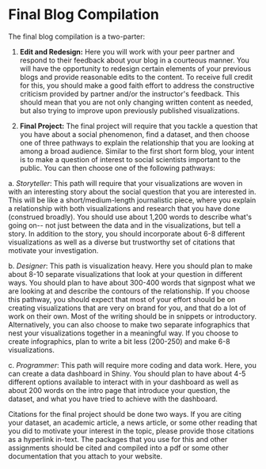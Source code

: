 # Final Blog Compilation 

The final blog compilation is a two-parter: 

1) **Edit and Redesign:** Here you will work with your peer partner and respond to their feedback about your blog in a courteous manner. You will have the opportunity to redesign certain elements of your previous blogs and provide reasonable edits to the content. To receive full credit for this, you should make a good faith effort to address the constructive criticism provided by partner and/or the instructor's feedback. This should mean that you are not only changing written content as needed, but also trying to improve upon previously published visualizations. 

2) **Final Project:** The final project will require that you tackle a question that you have about a social phenomenon, find a dataset, and then choose one of three pathways to explain the relationship that you are looking at among a broad audience. Similar to the first short form blog, your intent is to make a question of interest to social scientists important to the public. You can then choose one of the following pathways: 

  a. *Storyteller*: This path will require that your visualizations are woven in with an interesting story about the social question that you are interested in. This will be like a short/medium-length journalistic piece, where you explain a relationship with both visualizations and research that you have done (construed broadly). You should use about 1,200 words to describe what's going on-- not just between the data and in the visualizations, but tell a story. In addition to the story, you should incorporate about 6-8 different visualizations as well as a diverse but trustworthy set of citations that motivate your investigation. 
  
  b. *Designer*: This path is visualization heavy. Here you should plan to make about 8-10 separate visualizations that look at your question in different ways. You should plan to have about 300-400 words that signpost what we are looking at and describe the contours of the relationship. If you choose this pathway, you should expect that most of your effort should be on creating visualizations that are very on brand for you, and that do a lot of work on their own. Most of the writing should be in snippets or introductory. Alternatively, you can also choose to make two separate infographics that nest your visualizations together in a meaningful way. If you choose to create infographics, plan to write a bit less (200-250) and make 6-8 visualizations. 
  
  c. *Programmer*: This path will require more coding and data work. Here, you can create a data dashboard in Shiny. You should plan to have about 4-5 different options available to interact with in your dashboard as well as about 200 words on the intro page that introduce your question, the dataset, and what you have tried to achieve with the dashboard. 
  
Citations for the final project should be done two ways. If you are citing your dataset, an academic article, a news article, or some other reading that you did to motivate your interest in the topic, please provide those citations as a hyperlink in-text. The packages that you use for this and other assignments should be cited and compiled into a pdf or some other documentation that you attach to your website. 

